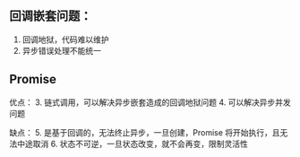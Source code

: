 ## 回调嵌套问题：

1. 回调地狱，代码难以维护
2. 异步错误处理不能统一


## Promise
优点：
3. 链式调用，可以解决异步嵌套造成的回调地狱问题
4. 可以解决异步并发问题

缺点：
5. 是基于回调的，无法终止异步，一旦创建，Promise 将开始执行，且无法中途取消
6. 状态不可逆，一旦状态改变，就不会再变，限制灵活性
